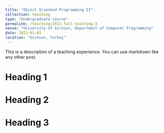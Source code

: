 ```yaml
---
title: "Object Oriented Programming II"
collection: teaching
type: "Undergraduate course"
permalink: /teaching/2021-fall-teaching-3
venue: "University of Giresun, Department of Computer Programming"
date: 2021-01-01
location: "Giresun, Turkey"
---
```


This is a description of a teaching experience. You can use markdown like any other post.

Heading 1
======

Heading 2
======

Heading 3
======
